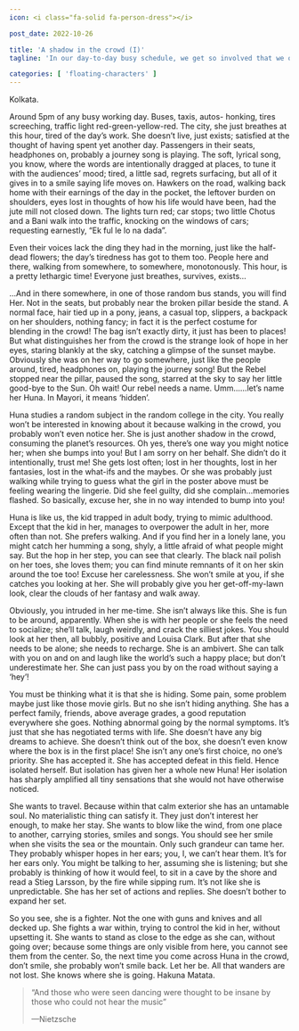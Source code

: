 ```yaml
---
icon: <i class="fa-solid fa-person-dress"></i>

post_date: 2022-10-26

title: 'A shadow in the crowd (I)'
tagline: 'In our day-to-day busy schedule, we get so involved that we often fail to notice the person sitting next to us in the metro. We have no idea of them- their life, their dreams, their nightmares. But there are several amazing people around us in the crowd. I prefer calling them “Shadows in the crowd”. This story is about one such shadow…..'

categories: [ 'floating-characters' ]
---
```


<bold>Kolkata.</bold>
<br>

Around 5pm of any busy working day. Buses, taxis, autos- honking, tires screeching, traffic light red-green-yellow-red. The city, she just breathes at this hour, tired of the day’s work. She doesn’t live, just exists; satisfied at the thought of having spent yet another day. Passengers in their seats, headphones on, probably a journey song is playing. The soft, lyrical song, you know, where the words are intentionally dragged at places, to tune it with the audiences’ mood; tired, a little sad, regrets surfacing, but all of it gives in to a smile saying life moves on. Hawkers on the road, walking back home with their earnings of the day in the pocket, the leftover burden on shoulders, eyes lost in thoughts of how his life would have been, had the jute mill not closed down. The lights turn red; car stops; two little Chotus and a Bani walk into the traffic, knocking on the windows of cars; requesting earnestly, “Ek ful le lo na dada”.


Even their voices lack the ding they had in the morning, just like the half-dead flowers; the day’s tiredness has got to them too. People here and there, walking from somewhere, to somewhere, monotonously. This hour, is a pretty lethargic time! Everyone just breathes, survives, exists...


...And in there somewhere, in one of those random bus stands, you will find Her. Not in the seats, but probably near the broken pillar beside the stand. A normal face, hair tied up in a pony, jeans, a casual top, slippers, a backpack on her shoulders, nothing fancy; in fact it is the perfect costume for blending in the crowd! The bag isn’t exactly dirty, it just has been to places! But what distinguishes her from the crowd is the strange look of hope in her eyes, staring blankly at the sky, catching a glimpse of the sunset maybe.  Obviously she was on her way to go somewhere, just like the people around, tired, headphones on, playing the journey song! But the Rebel stopped near the pillar, paused the song, starred at the sky to say her little good-bye to the Sun. Oh wait! Our rebel needs a name. Umm……let’s name her Huna. In Mayori, it means ‘hidden’.


Huna studies a random subject in the random college in the city. You really won’t be interested in knowing about it because walking in the crowd, you probably won’t even notice her. She is just another shadow in the crowd, consuming the planet’s resources. Oh yes, there’s one way you might notice her; when she bumps into you! But I am sorry on her behalf. She didn’t do it intentionally, trust me! She gets lost often; lost in her thoughts, lost in her fantasies, lost in the what-ifs and the maybes. Or she was probably just walking while trying to guess what the girl in the poster above must be feeling wearing the lingerie. Did she feel guilty, did she complain…memories flashed. So basically, excuse her, she in no way intended to bump into you!


Huna is like us, the kid trapped in adult body, trying to mimic adulthood. Except that the kid in her, manages to overpower the adult in her, more often than not. She prefers walking. And if you find her in a lonely lane, you might catch her humming a song, shyly, a little afraid of what people might say. But the hop in her step, you can see that clearly. The black nail polish on her toes, she loves them; you can find minute remnants of it on her skin around the toe too! Excuse her carelessness. She won’t smile at you, if she catches you looking at her. She will probably give you her get-off-my-lawn look, clear the clouds of her fantasy and walk away.


Obviously, you intruded in her me-time. She isn’t always like this. She is fun to be around, apparently. When she is with her people or she feels the need to socialize; she’ll talk, laugh weirdly, and crack the silliest jokes. You should look at her then, all bubbly, positive and Louisa Clark. But after that she needs to be alone; she needs to recharge. She is an ambivert. She can talk with you on and on and laugh like the world’s such a happy place; but don’t underestimate her. She can just pass you by on the road without saying a ‘hey’!


You must be thinking what it is that she is hiding. Some pain, some problem maybe just like those movie girls. But no she isn’t hiding anything. She has a perfect family, friends, above average grades, a good reputation everywhere she goes. Nothing abnormal going by the normal symptoms. It’s just that she has negotiated terms with life. She doesn’t have any big dreams to achieve. She doesn’t think out of the box, she doesn’t even know where the box is in the first place!  She isn’t any one’s first choice, no one’s priority. She has accepted it. She has accepted defeat in this field. Hence isolated herself. But isolation has given her a whole new Huna! Her isolation has sharply amplified all tiny sensations that she would not have otherwise noticed.


She wants to travel. Because within that calm exterior she has an untamable soul. No materialistic thing can satisfy it. They just don’t interest her enough, to make her stay. She wants to blow like the wind, from one place to another, carrying stories, smiles and songs. You should see her smile when she visits the sea or the mountain. Only such grandeur can tame her. They probably whisper hopes in her ears; you, I, we can’t hear them. It’s for her ears only. You might be talking to her, assuming she is listening; but she probably is thinking of how it would feel, to sit in a cave by the shore and read a Stieg Larsson, by the fire while sipping rum. It’s not like she is unpredictable. She has her set of actions and replies. She doesn’t bother to expand her set.


So you see, she is a fighter. Not the one with guns and knives and all decked up. She fights a war within, trying to control the kid in her, without upsetting it. She wants to stand as close to the edge as she can, without going over; because some things are only visible from here, you cannot see them from the center. So, the next time you come across Huna in the crowd, don’t smile, she probably won’t smile back. Let her be. All that wanders are not lost. She knows where she is going. Hakuna Matata.


<blockquote>
  <p>“And those who were seen dancing were thought to be insane by those who could not hear the music”</p>
  <footer>—Nietzsche</footer>
</blockquote>





